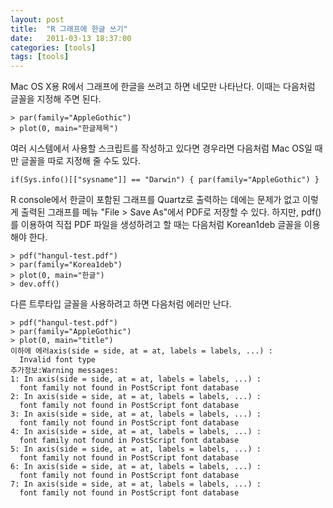 ```yaml
---
layout: post
title:  "R 그래프에 한글 쓰기"
date:   2011-03-13 18:37:00
categories: [tools]
tags: [tools]
---
```


Mac OS X용 R에서 그래프에 한글을 쓰려고 하면 네모만 나타난다. 이때는 다음처럼 글꼴을 지정해 주면 된다.

```
> par(family="AppleGothic")
> plot(0, main="한글제목")
```

여러 시스템에서 사용할 스크립트를 작성하고 있다면 경우라면 다음처럼 Mac OS일 때만 글꼴을 따로 지정해 줄 수도 있다.

```
if(Sys.info()[["sysname"]] == "Darwin") { par(family="AppleGothic") }
```

R console에서 한글이 포함된 그래프를 Quartz로 출력하는 데에는 문제가 없고 이렇게 출력된 그래프를 메뉴 "File > Save As"에서 PDF로 저장할 수 있다. 하지만, pdf()를 이용하여 직접 PDF 파일을 생성하려고 할 때는 다음처럼 Korean1deb 글꼴을 이용해야 한다.

```
> pdf("hangul-test.pdf")
> par(family="Korea1deb")
> plot(0, main="한글")
> dev.off()
```

다른 트루타입 글꼴을 사용하려고 하면 다음처럼 에러만 난다.

```
> pdf("hangul-test.pdf")
> par(family="AppleGothic")
> plot(0, main="title")
이하에 에러axis(side = side, at = at, labels = labels, ...) : 
  Invalid font type
추가정보:Warning messages:
1: In axis(side = side, at = at, labels = labels, ...) :
  font family not found in PostScript font database
2: In axis(side = side, at = at, labels = labels, ...) :
  font family not found in PostScript font database
3: In axis(side = side, at = at, labels = labels, ...) :
  font family not found in PostScript font database
4: In axis(side = side, at = at, labels = labels, ...) :
  font family not found in PostScript font database
5: In axis(side = side, at = at, labels = labels, ...) :
  font family not found in PostScript font database
6: In axis(side = side, at = at, labels = labels, ...) :
  font family not found in PostScript font database
7: In axis(side = side, at = at, labels = labels, ...) :
  font family not found in PostScript font database
```

